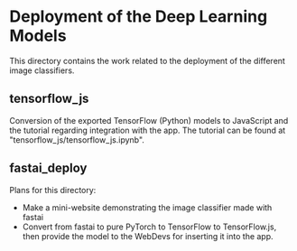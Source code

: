 # Deployment of the Deep Learning Models

This directory contains the work related to the deployment of the different image classifiers. 

## tensorflow_js
Conversion of the exported TensorFlow (Python) models to JavaScript and the tutorial regarding integration with the app. The tutorial can be found at "tensorflow_js/tensorflow_js.ipynb".

## fastai_deploy
Plans for this directory: 
- Make a mini-website demonstrating the image classifier made with fastai
- Convert from fastai to pure PyTorch to TensorFlow to TensorFlow.js, then provide the model to the WebDevs for inserting it into the app.
